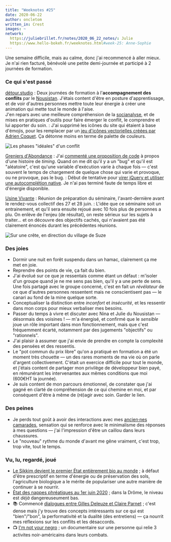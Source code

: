 ```yaml
---
title: "Weeknotes #25"
date: 2020-06-22
author: oncletom
written_in: Crest
images: ~
network:
  https://juliebrillet.fr/notes/2020_06_22_notes/: Julie
  https://www.hello-bokeh.fr/weeknotes.html#week-25: Anne-Sophie
---
```


Une semaine difficile, mais au calme, donc j'ai recommencé à aller mieux. Je n'ai rien facturé, bénévolé une petite demi-journée et participé à 2 journées de formation.

<!--more-->

### Ce qui s'est passé

[détour.studio]
: Deux journées de formation à l'**accompagnement des conflits** par le [Nousistan](http://www.nousistan.org/). J'étais content d'être en posture d'apprentissage, et de voir d'autres personnes mettre toute leur énergie à créer une animation qui mette tout le monde à l'aise.<br>
J'en repars avec une meilleure compréhension de la [socianalyse](https://fr.wikipedia.org/wiki/Socianalyse), et de mises en pratiques d'outils pour faire émerger le conflit, le comprendre et lui apporter du soin.
: J'ai supprimé les icônes du site qui étaient à base d'émojis, pour les remplacer par un [jeu d'icônes vectorielles créées par Adrien Coquet](https://thenounproject.com/coquet_adrien/). Ça détonne moins en terme de palette de couleurs.

![](/weeknotes/images/2020/6/conflit-ideal.jpg "Les phases &quot;idéales&quot; d'un conflit")


[Greniers d'Abondance]
: J'ai [commenté une proposition de code](https://framagit.org/lga/crater-ui/-/merge_requests/21/) à propos d'une histoire de _timing_. Quand on me dit qu'il y a un "bug" et qu'il est "aléatoire", c'est qu'une variable d'exécution varie à chaque fois — c'est souvent le temps de chargement de quelque chose qui varie et provoque, ou ne provoque, pas le bug.
: Début de tentative pour [virer jQuery et utiliser une autocomplétion native](https://framagit.org/lga/crater-ui/-/merge_requests/22/). Je n'ai pas terminé faute de temps libre et d'énergie disponible.


[Usine Vivante]
: Réunion de préparation du séminaire, l'avant-dernière avant le rendez-vous collectif des 27 et 28 juin.
: L'idée que ce séminaire soit un entrainement, et qu'il sera ensuite rejoué avec 10 fois plus de personnes a plu. On enlève de l'enjeu (de résultat), on reste sérieux sur les sujets à traiter… et on découvre des objectifs cachés, qui n'avaient pas été clairement énoncés durant les précédentes réunions.

![](/weeknotes/images/2020/6/suze.jpg "Sur une crête, en direction du village de Suze")


### Des joies

- Dormir une nuit en forêt suspendu dans un hamac, clairement ça me met en joie.
- Reprendre des points de vie, ça fait du bien.
- J'ai évolué sur ce que je ressentais comme étant un défaut : m'isoler d'un groupe quand je ne me sens pas bien, qu'il y a une perte de sens. Une fois partagé avec le groupe concerné, c'est en fait un _révélateur_ de ce que d'autres personnes ressentent mais ne conscientisent pas — le canari au fond de la mine quelque sorte.
- Conceptualiser la distinction entre _inconfort_ et _insécurité_, et les ressentir dans mon corps pour mieux verbaliser mes besoins.
- Passer du temps à vivre et discuter avec Nina et Julie du Nousistan — désormais des voisines ! — m'a énergisé, et confirmé que le _sensible_ joue un rôle important dans mon fonctionnement, mais que c'est fréquemment écarté, notamment par des jugements "objectifs" ou "rationnels".
- J'ai plaisir à assumer que j'ai envie de prendre en compte la complexité des pensées et des ressentis.
- Le "pot commun du prix libre" qu'on a pratiqué en formation a été un moment très chouette — un des rares moments de ma vie où on parle d'argent collectivement. C'était un exercice difficile pour tout le monde, et j'étais content de partager mon privilège de développeur bien payé, en rémunérant les intervenantes aux mêmes conditions que moi (600€HT la journée).
- Je suis content de mon parcours émotionnel, de constater que j'ai gagné en clarté de compréhension de ce qui chemine en moi, et par conséquent d'être à même de (ré)agir avec soin. Garder le lien.


### Des peines

- Je perds tout goût à avoir des interactions avec mes [ancien·nes camarades](https://dtc-innovation.org/), sensation qui se renforce avec le minimalisme des réponses à mes questions — j'ai l'impression d'être un caillou dans leurs chaussures.
- Le "nouveau" rythme du monde d'avant me gêne vraiment, c'est trop, trop vite, tout le temps.


### Vu, lu, regardé, joué

- [Le Sikkim devient le premier État entièrement bio au monde](https://globalgoodness.ca/inde-le-sikkim-devient-le-premier-etat-entierement-bio-au-monde/) ; à défaut d'être prescriptif en terme d'énergie ou de préservation des sols, l'agriculture biologique a le mérite de populariser une autre manière de continuer à se nourrir.
- [État des nappes phréatiques au 1er juin 2020](https://www.brgm.fr/publication-presse/etat-nappes-eau-souterraine-1er-juin-2020) ; dans la Drôme, le niveau est _déjà_ dangereuseument bas.
- 📚 Commencé [dialogues entre Gilles Deleuze et Claire Parnet](https://en.wikipedia.org/wiki/Dialogues_(Gilles_Deleuze)) ; c'est dense mais j'y trouve des concepts intéressants sur ce qui est "bien"/"bon", la performativité et la dualité (des entretiens) — ça nourrit mes réflexions sur les conflits et les désaccords.
- 📺 [I'm not your negro](https://en.wikipedia.org/wiki/I_Am_Not_Your_Negro) ; un documentaire sur une personne qui relie 3 activites noir-américains dans leurs combats.

[détour.studio]: /
[Stylo]: https://github.com/EcrituresNumeriques/stylo
[Jardins Nourriciers]: https://www.lesjardinsnourriciers.com/
[CartoBio]: https://cartobio.org/
[Usine Vivante]: https://www.usinevivante.org
[Apprendre à développer une cartographie web]: https://github.com/sofiaboulaarab/carto_recherche
[Revue Hybrid]: https://www.puv-editions.fr/collections/hybrid.html
[paged.js]: https://www.pagedjs.org/
[Greniers d'Abondance]: https://resiliencealimentaire.org/

[Noémie]: https://noemiegirard.co
[Sofia]: https://twitter.com/sofiaboulaarab
[Mélina]: http://melinacoaching.com/
[Anne-Sophie]: https://hello-bokeh.fr
[Guillaume]: https://www.yuzutech.fr/
[Claire]: https://www.lassembleuse.fr/
[Antoine]: https://www.quaternum.net/
[Alexandre]: https://apollonet.fr/

